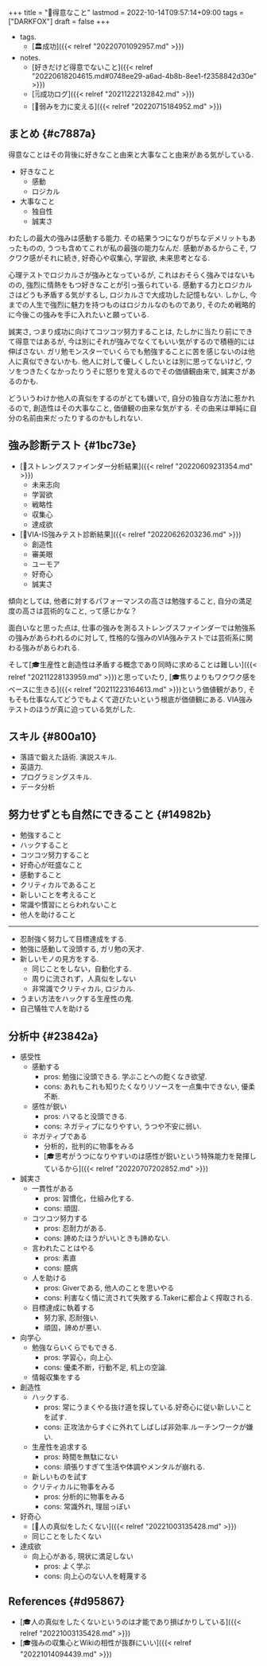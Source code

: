 +++
title = "🦊得意なこと"
lastmod = 2022-10-14T09:57:14+09:00
tags = ["DARKFOX"]
draft = false
+++

-   tags.
    -   [🏛成功]({{< relref "20220701092957.md" >}})
-   notes.
    -   [好きだけど得意でないこと]({{< relref "20220618204615.md#0748ee29-a6ad-4b8b-8ee1-f2358842d30e" >}})
    -   [🗒成功ログ]({{< relref "20211222132842.md" >}})
    -   [🦊弱みを力に変える]({{< relref "20220715184952.md" >}})


## まとめ {#c7887a}

得意なことはその背後に好きなこと由来と大事なこと由来がある気がしている.

-   好きなこと
    -   感動
    -   ロジカル
-   大事なこと
    -   独自性
    -   誠実さ

わたしの最大の強みは感動する能力. その結果うつになりがちなデメリットもあったものの, うつも含めてこれが私の最強の能力なんだ. 感動があるからこそ, ワクワク感がそれに続き, 好奇心や収集心, 学習欲, 未来思考となる.

心理テストでロジカルさが強みとなっているが, これはおそらく強みではないものの, 強烈に情熱をもつ好きなことが引っ張られている. 感動する力とロジカルさはどうも矛盾する気がするし, ロジカルさで大成功した記憶もない. しかし, 今までの人生で強烈に魅力を持つものはロジカルなのものであり, そのため戦略的に今後この強みを手に入れたいと願っている.

誠実さ, つまり成功に向けてコツコツ努力することは, たしかに当たり前にできて得意ではあるが, 今は別にそれが強みでなくてもいい気がするので積極的には伸ばさない. ガリ勉モンスターでいくらでも勉強することに苦を感じないのは他人に真似できないかも. 他人に対して優しくしたいとは別に思ってないけど, ウソをつきたくなかったりうそに怒りを覚えるのでその価値観由来で, 誠実さがあるのかも.

どういうわけか他人の真似をするのがとても嫌いで, 自分の独自な方法に惹かれるので, 創造性はその大事なこと, 価値観の由来な気がする. その由来は単純に自分の名前由来だったりするのかもしれない.


## 強み診断テスト {#1bc73e}

-   [🦊ストレングスファインダー分析結果]({{< relref "20220609231354.md" >}})
    -   未来志向
    -   学習欲
    -   戦略性
    -   収集心
    -   達成欲
-   [🦊VIA-IS強みテスト診断結果]({{< relref "20220626203236.md" >}})
    -   創造性
    -   審美眼
    -   ユーモア
    -   好奇心
    -   誠実さ

傾向としては, 他者に対するパフォーマンスの高さは勉強すること, 自分の満足度の高さは芸術的なこと, って感じかな？

面白いなと思った点は, 仕事の強みを測るストレングスファインダーでは勉強系の強みがあらわれるのに対して, 性格的な強みのVIA強みテストでは芸術系に関わる強みがあらわれる.

そして[🎓生産性と創造性は矛盾する概念であり同時に求めることは難しい]({{< relref "20211228133959.md" >}})と思っていたり, [🎓焦りよりもワクワク感をベースに生きる]({{< relref "20211223164613.md" >}})という価値観があり, そもそも仕事なんてどうでもよくて遊びたいという根底が価値観にある. VIA強みテストのほうが真に迫っている気がした.


## スキル {#800a10}

-   落語で鍛えた話術. 演説スキル.
-   英語力.
-   プログラミングスキル.
-   データ分析


## 努力せずとも自然にできること {#14982b}

-   勉強すること
-   ハックすること
-   コツコツ努力すること
-   好奇心が旺盛なこと
-   感動すること
-   クリティカルであること
-   新しいことを考えること
-   常識や慣習にとらわれないこと
-   他人を助けること

---

-   忍耐強く努力して目標達成をする.
-   勉強に感動して没頭する, ガリ勉の天才.
-   新しいモノの見方をする.
    -   同じことをしない，自動化する.
    -   周りに流されず，人真似をしない
    -   非常識でクリティカル, ロジカル.
-   うまい方法をハックする生産性の鬼.
-   自己犠牲で人を助ける


## 分析中 {#23842a}

-   感受性
    -   感動する
        -   pros: 勉強に没頭できる. 学ぶことへの飽くなき欲望.
        -   cons: あれもこれも知りたくなりリソースを一点集中できない, 優柔不断.
    -   感性が鋭い
        -   pros: ハマると没頭できる.
        -   cons: ネガティブになりやすい, うつや不安に弱い.
    -   ネガティブである
        -   分析的，批判的に物事をみる
        -   [🎓思考がうつになりやすいのは感性が鋭いという特殊能力を発揮しているから]({{< relref "20220707202852.md" >}})
-   誠実さ
    -   一貫性がある
        -   pros: 習慣化，仕組み化する.
        -   cons: 頑固.
    -   コツコツ努力する
        -   pros: 忍耐力がある.
        -   cons: 諦めたほうがいいときも諦めない.
    -   言われたことはやる
        -   pros: 素直
        -   cons: 臆病
    -   人を助ける
        -   pros: Giverである, 他人のことを思いやる
        -   cons: 利害なく情に流されて失敗する.Takerに都合よく搾取される.
    -   目標達成に執着する
        -   努力家, 忍耐強い.
        -   頑固，諦めが悪い.
-   向学心
    -   勉強ならいくらでもできる.
        -   pros: 学習心，向上心.
        -   cons: 優柔不断，行動不足, 机上の空論.
    -   情報収集をする
-   創造性
    -   ハックする.
        -   pros: 常にうまくやる抜け道を探している.好奇心に従い新しいことを試す.
        -   cons: 正攻法からすぐに外れてしばしば非効率.ルーチンワークが嫌い.
    -   生産性を追求する
        -   pros: 時間を無駄にない
        -   cons: 頑張りすぎて生活や体調やメンタルが崩れる.
    -   新しいものを試す
    -   クリティカルに物事をみる
        -   pros: 分析的に物事をみる
        -   cons: 常識外れ, 理屈っぽい
-   好奇心
    -   [🦊人の真似をしたくない]({{< relref "20221003135428.md" >}})
    -   同じことをしたくない
-   達成欲
    -   向上心がある, 現状に満足しない
        -   pros: よく学ぶ
        -   cons: 向上心のない人を軽蔑する


## References {#d95867}

-   [🎓人の真似をしたくないというのは才能であり損ばかりしている]({{< relref "20221003135428.md" >}})
-   [🎓強みの収集心とWikiの相性が抜群にいい]({{< relref "20221014094439.md" >}})
